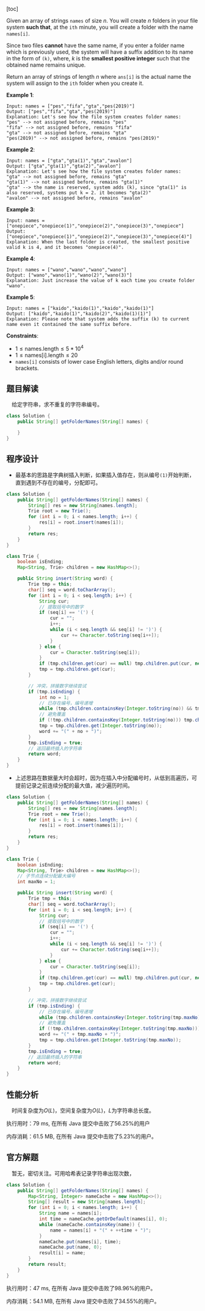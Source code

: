 [toc]

Given an array of strings `names` of size $n$. You will create $n$ folders in your file system **such that**, at the `ith` minute, you will create a folder with the name `names[i]`.

Since two files **cannot** have the same name, if you enter a folder name which is previously used, the system will have a suffix addition to its name in the form of `(k)`, where, $k$ is the **smallest positive integer** such that the obtained name remains unique.

Return an array of strings of length $n$ where `ans[i]` is the actual name the system will assign to the `ith` folder when you create it.

 

**Example 1**:

```
Input: names = ["pes","fifa","gta","pes(2019)"]
Output: ["pes","fifa","gta","pes(2019)"]
Explanation: Let's see how the file system creates folder names:
"pes" --> not assigned before, remains "pes"
"fifa" --> not assigned before, remains "fifa"
"gta" --> not assigned before, remains "gta"
"pes(2019)" --> not assigned before, remains "pes(2019)"
```

**Example 2**:

```
Input: names = ["gta","gta(1)","gta","avalon"]
Output: ["gta","gta(1)","gta(2)","avalon"]
Explanation: Let's see how the file system creates folder names:
"gta" --> not assigned before, remains "gta"
"gta(1)" --> not assigned before, remains "gta(1)"
"gta" --> the name is reserved, system adds (k), since "gta(1)" is also reserved, systems put k = 2. it becomes "gta(2)"
"avalon" --> not assigned before, remains "avalon"
```

**Example 3**:

```
Input: names = ["onepiece","onepiece(1)","onepiece(2)","onepiece(3)","onepiece"]
Output: ["onepiece","onepiece(1)","onepiece(2)","onepiece(3)","onepiece(4)"]
Explanation: When the last folder is created, the smallest positive valid k is 4, and it becomes "onepiece(4)".
```

**Example 4**:

```
Input: names = ["wano","wano","wano","wano"]
Output: ["wano","wano(1)","wano(2)","wano(3)"]
Explanation: Just increase the value of k each time you create folder "wano".
```

**Example 5**:

```
Input: names = ["kaido","kaido(1)","kaido","kaido(1)"]
Output: ["kaido","kaido(1)","kaido(2)","kaido(1)(1)"]
Explanation: Please note that system adds the suffix (k) to current name even it contained the same suffix before.
```



**Constraints**:

* $1 \le \text{names.length} \le 5 * 10^4$
* $1 \le \text{names[i].length} \le 20$
* `names[i]` consists of lower case English letters, digits and/or round brackets.



## 题目解读

&emsp;给定字符串，求不重复的字符串编号。

```java
class Solution {
    public String[] getFolderNames(String[] names) {

    }
}
```

## 程序设计

* 最基本的思路是字典树插入判断，如果插入值存在，则从编号`(1)`开始判断，直到遇到不存在的编号，分配即可。

```java
class Solution {
    public String[] getFolderNames(String[] names) {
        String[] res = new String[names.length];
        Trie root = new Trie();
        for (int i = 0; i < names.length; i++) {
            res[i] = root.insert(names[i]);
        }
        return res;
    }
}

class Trie {
    boolean isEnding;
    Map<String, Trie> children = new HashMap<>();

    public String insert(String word) {
        Trie tmp = this;
        char[] seq = word.toCharArray();
        for (int i = 0; i < seq.length; i++) {
            String cur;
            // 提取括号中的数字
            if (seq[i] == '(') {
                cur = "";
                i++;
                while (i < seq.length && seq[i] != ')') {
                    cur += Character.toString(seq[i++]);
                }
            } else {
                cur = Character.toString(seq[i]);
            }
            if (tmp.children.get(cur) == null) tmp.children.put(cur, new Trie());
            tmp = tmp.children.get(cur);
        }

        // 冲突，拼接数字继续尝试
        if (tmp.isEnding) {
            int no = 1;
            // 已存在编号，编号递增
            while (tmp.children.containsKey(Integer.toString(no)) && tmp.children.get(Integer.toString(no)).isEnding) no++;
            // 避免覆盖
            if (!tmp.children.containsKey(Integer.toString(no))) tmp.children.put(Integer.toString(no), new Trie());
            tmp = tmp.children.get(Integer.toString(no));
            word += "(" + no + ")";
        } 
        tmp.isEnding = true;
        // 返回最终插入的字符串
        return word;
    }
}
```

* 上述思路在数据量大时会超时，因为在插入中分配编号时，从低到高遍历，可提前记录之前连续分配的最大值，减少遍历时间。

```java
class Solution {
    public String[] getFolderNames(String[] names) {
        String[] res = new String[names.length];
        Trie root = new Trie();
        for (int i = 0; i < names.length; i++) {
            res[i] = root.insert(names[i]);
        }
        return res;
    }
}

class Trie {
    boolean isEnding;
    Map<String, Trie> children = new HashMap<>();
    // 子节点连续分配最大编号
    int maxNo = 1;

    public String insert(String word) {
        Trie tmp = this;
        char[] seq = word.toCharArray();
        for (int i = 0; i < seq.length; i++) {
            String cur;
            // 提取括号中的数字
            if (seq[i] == '(') {
                cur = "";
                i++;
                while (i < seq.length && seq[i] != ')') {
                    cur += Character.toString(seq[i++]);
                }
            } else {
                cur = Character.toString(seq[i]);
            }
            if (tmp.children.get(cur) == null) tmp.children.put(cur, new Trie());
            tmp = tmp.children.get(cur);
        }

        // 冲突，拼接数字继续尝试
        if (tmp.isEnding) {
            // 已存在编号，编号递增
            while (tmp.children.containsKey(Integer.toString(tmp.maxNo)) && tmp.children.get(Integer.toString(tmp.maxNo)).isEnding) tmp.maxNo++;
            // 避免覆盖
            if (!tmp.children.containsKey(Integer.toString(tmp.maxNo))) tmp.children.put(Integer.toString(tmp.maxNo), new Trie());
            word += "(" + tmp.maxNo + ")";
            tmp = tmp.children.get(Integer.toString(tmp.maxNo));
        } 
        tmp.isEnding = true;
        // 返回最终插入的字符串
        return word;
    }
}
```

## 性能分析

&emsp;时间复杂度为$O(L)$，空间复杂度为$O(L)$，$L$为字符串总长度。

执行用时：79 ms, 在所有 Java 提交中击败了56.25%的用户

内存消耗：61.5 MB, 在所有 Java 提交中击败了5.23%的用户。

## 官方解题

&emsp;暂无，密切关注。可用哈希表记录字符串出现次数，

```java
class Solution {
    public String[] getFolderNames(String[] names) {
        Map<String, Integer> nameCache = new HashMap<>();
        String[] result = new String[names.length];
        for (int i = 0; i < names.length; i++) {
            String name = names[i];
            int time = nameCache.getOrDefault(names[i], 0);
            while (nameCache.containsKey(name)) {
                name = names[i] + "(" + ++time + ")";
            }
            nameCache.put(names[i], time);
            nameCache.put(name, 0);
            result[i] = name;
        }
        return result;
    }
}
```

执行用时：47 ms, 在所有 Java 提交中击败了98.96%的用户。

内存消耗：54.1 MB, 在所有 Java 提交中击败了34.55%的用户。